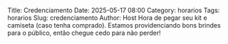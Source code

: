 Title: Credenciamento
Date: 2025-05-17 08:00
Category: horarios
Tags: horarios
Slug: credenciamento
Author: Host
Hora de pegar seu kit e camiseta (caso tenha comprado). Estamos providenciando bons brindes para o público, então chegue cedo para não perder!